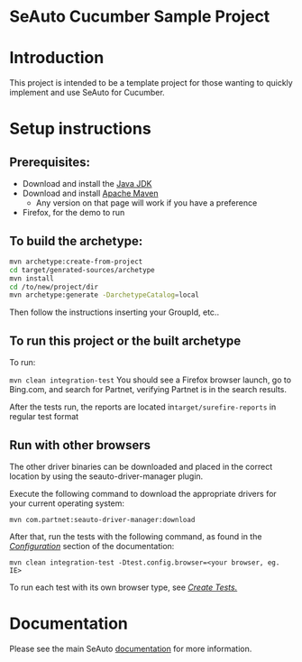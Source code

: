 SeAuto Cucumber Sample Project
==============================

# Introduction

This project is intended to be a template project for those wanting to quickly
implement and use SeAuto for Cucumber.

# Setup instructions

## Prerequisites: 
* Download and install the [Java JDK](http://www.oracle.com/technetwork/java/javase/downloads/) 
* Download and install [Apache Maven](http://maven.apache.org/download.cgi) 
  * Any version on that page will work if you have a preference
* Firefox, for the demo to run

## To build the archetype:
````bash
mvn archetype:create-from-project
cd target/genrated-sources/archetype
mvn install
cd /to/new/project/dir
mvn archetype:generate -DarchetypeCatalog=local
````
Then follow the instructions inserting your GroupId, etc..

## To run this project or the built archetype
To run:

`mvn clean integration-test`
You should see a Firefox browser launch, go to Bing.com, and search for Partnet, verifying Partnet is in the search results.

After the tests run, the reports are located in`target/surefire-reports` in regular test format

## Run with other browsers
The other driver binaries can be downloaded and placed in the correct location by using the seauto-driver-manager plugin.

Execute the following command to download the appropriate drivers for your current operating system:

```
mvn com.partnet:seauto-driver-manager:download
```

After that, run the tests with the following command, as found in the [*Configuration*](//partnet.github.io/seauto/#/configuration) section of the documentation:

```
mvn clean integration-test -Dtest.config.browser=<your browser, eg. IE>
```

To run each test with its own browser type, see [*Create Tests.*](//partnet.github.io/seauto/#/createTests)

# Documentation
Please see the main SeAuto [documentation](//partnet.github.io/seauto/#/getStarted) for more information.
